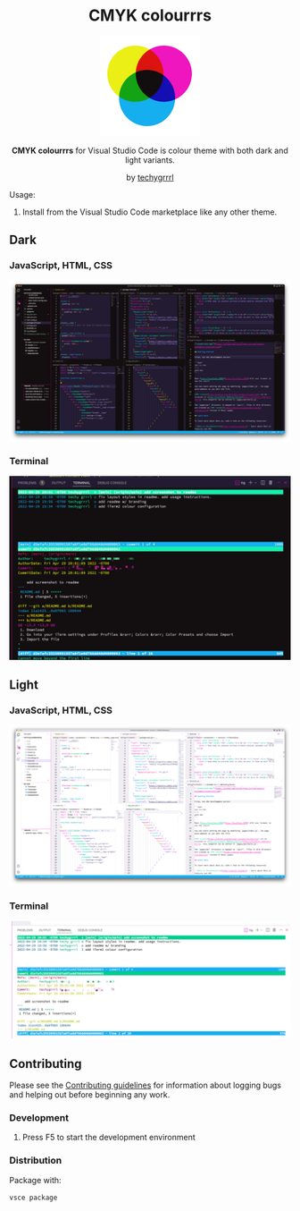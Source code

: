 <h1 align="center">CMYK colourrrs</h1>

<p align="center">
  <img src="cmyk-logo.png" width="180" style="display: inline-block; width: 180px" />
</p>

<p align="center">
  <strong>CMYK colourrrs</strong> for Visual Studio Code is colour theme with both dark and light variants.
</p>
<p align="center">
  by <a href="https://techygrrrl.stream">techygrrrl</a>
</p>


Usage:

1. Install from the Visual Studio Code marketplace like any other theme.



## Dark

### JavaScript, HTML, CSS

![web project](screenshots/web-project-dark.png)

### Terminal

![Terminal screenshot](screenshots/terminal-dark.png)


## Light

### JavaScript, HTML, CSS

![web project](screenshots/web-project-light.png)

### Terminal

![Terminal screenshot](screenshots/terminal-light.png)




## Contributing

Please see the [Contributing guidelines](CONTRIBUTING.md) for information about logging bugs and helping out before beginning any work.


### Development

1. Press F5 to start the development environment


### Distribution

Package with:

    vsce package
